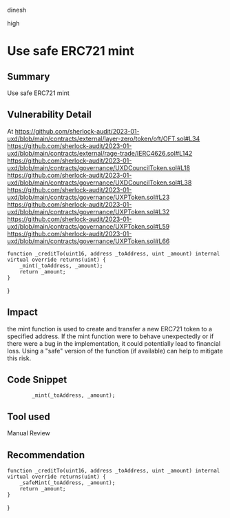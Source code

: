dinesh

high

# Use safe ERC721 mint

## Summary
Use safe ERC721 mint

## Vulnerability Detail
At https://github.com/sherlock-audit/2023-01-uxd/blob/main/contracts/external/layer-zero/token/oft/OFT.sol#L34
https://github.com/sherlock-audit/2023-01-uxd/blob/main/contracts/external/rage-trade/IERC4626.sol#L142
https://github.com/sherlock-audit/2023-01-uxd/blob/main/contracts/governance/UXDCouncilToken.sol#L18
https://github.com/sherlock-audit/2023-01-uxd/blob/main/contracts/governance/UXDCouncilToken.sol#L38
https://github.com/sherlock-audit/2023-01-uxd/blob/main/contracts/governance/UXPToken.sol#L23
https://github.com/sherlock-audit/2023-01-uxd/blob/main/contracts/governance/UXPToken.sol#L32
https://github.com/sherlock-audit/2023-01-uxd/blob/main/contracts/governance/UXPToken.sol#L59
https://github.com/sherlock-audit/2023-01-uxd/blob/main/contracts/governance/UXPToken.sol#L66

    function _creditTo(uint16, address _toAddress, uint _amount) internal virtual override returns(uint) {
        _mint(_toAddress, _amount);
        return _amount;
    }
}

## Impact
the mint function is used to create and transfer a new ERC721 token to a specified address. If the mint function were to behave unexpectedly or if there were a bug in the implementation, it could potentially lead to financial loss. Using a "safe" version of the function (if available) can help to mitigate this risk.

## Code Snippet
`        _mint(_toAddress, _amount);`

## Tool used

Manual Review

## Recommendation
    function _creditTo(uint16, address _toAddress, uint _amount) internal virtual override returns(uint) {
        _safeMint(_toAddress, _amount);
        return _amount;
    }
}